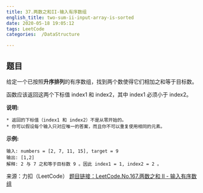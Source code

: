 ```yaml
---
title: 37.两数之和II-输入有序数组
english_title: two-sum-ii-input-array-is-sorted
date: 2020-05-18 19:05:12
tags: LeetCode
categories:  /DataStructure

---
```


## 题目

给定一个已按照**升序排列**的有序数组，找到两个数使得它们相加之和等于目标数。

函数应该返回这两个下标值 index1 和 index2，其中 index1 必须小于 index2。

**说明:**

```
* 返回的下标值（index1 和 index2）不是从零开始的。
* 你可以假设每个输入只对应唯一的答案，而且你不可以重复使用相同的元素。
```
**示例:**
```
输入: numbers = [2, 7, 11, 15], target = 9
输出: [1,2]
解释: 2 与 7 之和等于目标数 9 。因此 index1 = 1, index2 = 2 。
```







来源：力扣（LeetCode）
[题目链接：LeetCode.No.167.两数之和 II - 输入有序数组](https://leetcode-cn.com/problems/two-sum-ii-input-array-is-sorted)
